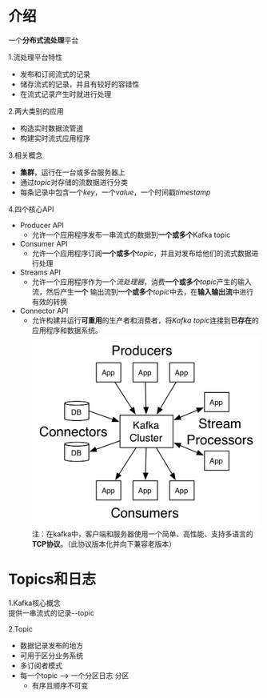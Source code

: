 # 介绍

  一个**分布式流处理**平台  

1.流处理平台特性  
   * 发布和订阅流式的记录  
   * 储存流式的记录，并且有较好的容错性  
   * 在流式记录产生时就进行处理  

2.两大类别的应用  
   * 构造实时数据流管道  
   * 构建实时流式应用程序

3.相关概念  
   * **集群**，运行在一台或多台服务器上
   * 通过*topic*对存储的流数据进行分类
   * 每条记录中包含一个*key*，一个*value*，一个时间戳*timestamp*

4.四个核心API
   * Producer API
      * 允许一个应用程序发布一串流式的数据到**一个或多个**Kafka topic
   * Consumer API
      * 允许一个应用程序订阅**一个或多个***topic*，并且对发布给他们的流式数据进行处理
   * Streams API
      * 允许一个应用程序作为一个*流处理器*，消费**一个或多个***topic*产生的输入流，然后产生**一个**
      输出流到**一个或多个***topic*中去，在**输入输出流**中进行有效的转换
   * Connector API
      * 允许构建并运行**可重用**的生产者和消费者，将*Kafka topic*连接到**已存在**的应用程序和数据系统。
![kafka api](../pics/kafka-apis.png "Kafka API")
   注：在kafka中，客户端和服务器使用一个简单、高性能、支持多语言的**TCP协议**。（此协议版本化并向下兼容老版本）

# Topics和日志  

1.Kafka核心概念  
提供一串流式的记录--topic

2.Topic
   * 数据记录发布的地方
   * 可用于区分业务系统
   * 多订阅者模式
   * 每一个topic --> 一个分区日志
      分区
      * 有序且顺序不可变